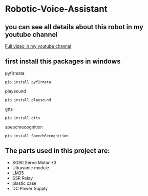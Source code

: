 # Robotic-Voice-Assistant
## you can see all details about this robot in my youtube channel
[Full video in my youtube channel](https://www.youtube.com/watch?v=ma9vUeO8tBg&t=3s)
## first install this packages in windows
pyfirmata
~~~
pip install pyfirmata
~~~
playsound
~~~
pip install playsound
~~~
gtts
~~~
pip install gtts
~~~
speechrecognition
~~~
pip install SpeechRecognition
~~~
## The parts used in this project are:
- SG90 Servo Motor *3
- Ultrasonic module
- LM35
- SSR Relay
- plastic case
- DC Power Supply

